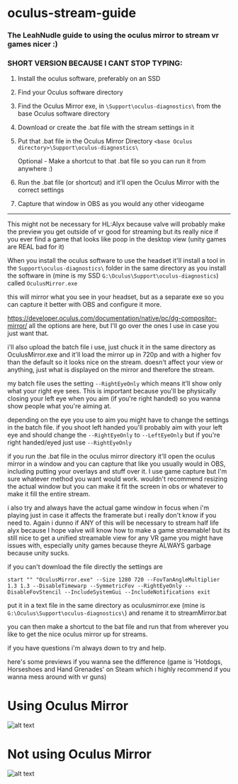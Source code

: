 # oculus-stream-guide
### The LeahNudle guide to using the oculus mirror to stream vr games nicer :)

### SHORT VERSION BECAUSE I CANT STOP TYPING:
1. Install the oculus software, preferably on an SSD
2. Find your Oculus software directory
3. Find the Oculus Mirror exe, in `\Support\oculus-diagnostics\` from the base Oculus software directory
4. Download or create the .bat file with the stream settings in it
5. Put that .bat file in the Oculus Mirror Directory `<base Oculus directory>\Support\oculus-diagnostics\`

   Optional - Make a shortcut to that .bat file so you can run it from anywhere :)
   
6. Run the .bat file (or shortcut) and it'll open the Oculus Mirror with the correct settings
7. Capture that window in OBS as you would any other videogame

---

This might not be necessary for HL:Alyx because valve will probably make the preview you get outside of vr good for streaming but its really nice if you ever find a game that looks like poop in the desktop view (unity games are REAL bad for it)

When you install the oculus software to use the headset it'll install a tool in the `Support\oculus-diagnostics\` folder in the same directory as you install the software in (mine is my SSD `G:\Oculus\Support\oculus-diagnostics`) called `OculusMirror.exe`

this will mirror what you see in your headset, but as a separate exe so you can capture it better with OBS and configure it more. 

https://developer.oculus.com/documentation/native/pc/dg-compositor-mirror/ all the options are here, but I'll go over the ones I use in case you just want that.

i'll also upload the batch file i use, just chuck it in the same directory as OculusMirror.exe and it'll load the mirror up in 720p and with a higher fov than the default so it looks nice on the stream. doesn't affect your view or anything, just what is displayed on the mirror and therefore the stream. 

my batch file uses the setting `--RightEyeOnly` which means it'll show only what your right eye sees. This is important because you'll be physically closing your left eye when you aim (if you're right handed) so you wanna show people what you're aiming at.


depending on the eye you use to aim you might have to change the settings in the batch file. if you shoot left handed you'll probably aim with your left eye and should change the `--RightEyeOnly` to `--LeftEyeOnly` but if you're right handed/eyed just use `--RightEyeOnly`

if you run the  .bat file in the oculus mirror directory it'll open the oculus mirror in a window and you can capture that like you usually would in OBS, including putting your overlays and stuff over it. I use game capture but I'm sure whatever method you want would work. wouldn't recommend resizing the actual window but you can make it fit the screen in obs or whatever to make it fill the entire stream.

i also try and always have the actual game window in focus when i'm playing just in case it affects the framerate but i really don't know if you need to. Again i dunno if ANY of this will be necessary to stream half life alyx because I hope valve will know how to make a game streamable! but its still nice to get a unified streamable view for any VR game you might have issues with, especially unity games because theyre ALWAYS garbage because unity sucks.

if you can't download the file directly the settings are 

``start "" "OculusMirror.exe" --Size 1280 720 --FovTanAngleMultiplier 1.3 1.3 --DisableTimewarp --SymmetricFov --RightEyeOnly --DisableFovStencil --IncludeSystemGui --IncludeNotifications
exit``

put it in a text file in the same directory as oculusmirror.exe (mine is `G:\Oculus\Support\oculus-diagnostics\`) and rename it to streamMirror.bat

you can then make a shortcut to the bat file and run that from wherever you like to get the nice oculus mirror up for streams.

if you have questions i'm always down to try and help.

here's some previews if you wanna see the difference (game is 'Hotdogs, Horseshoes and Hand Grenades' on Steam which i highly recommend if you wanna mess around with vr guns)

# Using Oculus Mirror
![alt text](https://i.imgur.com/aRdZbZQ.png "Using Oculus Mirror")

# Not using Oculus Mirror
![alt text](https://i.imgur.com/54uBlSx.jpg " Not Using Oculus Mirror")

